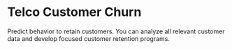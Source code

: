 # Telco Customer Churn
 Predict behavior to retain customers. You can analyze all relevant customer data and develop focused customer retention programs.
